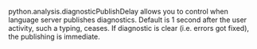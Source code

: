 python.analysis.diagnosticPublishDelay allows you to control when language server publishes diagnostics. Default is 1 second after the user activity, such a typing, ceases. If diagnostic is clear (i.e. errors got fixed), the publishing is immediate.